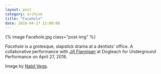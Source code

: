 ```yaml
---
layout: post
category: archive
title: "Facehole"
date: 2018-04-27 12:00:00
---
```


{% image Facehole.jpg class="post-img" %}


*Facehole* is a grotesque, slapstick drama at a dentists' office. A collaborative performance with [Jill Flannigan](https://forcedintofemininity.bandcamp.com/) at Dogleach for Underground Performance on April 27, 2018. 

Image by [Nabil Vega](http://nabeelavega.com/).
